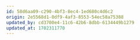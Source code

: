 ```yaml
---
id: 58d6aa09-c290-4bf3-8ec4-1ed680c4d6c2
origin: 2e5568d1-0df9-4af3-8553-54ec58a75388
updated_by: cd3700e4-11c6-42b6-8dbb-6134449b1279
updated_at: 1702311770
---
```


